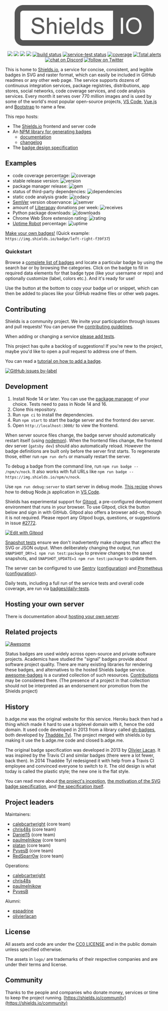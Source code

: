 <p align="center">
    <img src="https://raw.githubusercontent.com/badges/shields/master/readme-logo.svg?sanitize=true"
        height="130">
</p>
<p align="center">
    <a href="https://github.com/badges/shields/graphs/contributors" alt="Contributors">
        <img src="https://img.shields.io/github/contributors/badges/shields" /></a>
    <a href="#backers" alt="Backers on Open Collective">
        <img src="https://img.shields.io/opencollective/backers/shields" /></a>
    <a href="#sponsors" alt="Sponsors on Open Collective">
        <img src="https://img.shields.io/opencollective/sponsors/shields" /></a>
    <a href="https://github.com/badges/shields/pulse" alt="Activity">
        <img src="https://img.shields.io/github/commit-activity/m/badges/shields" /></a>
    <a href="https://circleci.com/gh/badges/shields/tree/master">
        <img src="https://img.shields.io/circleci/project/github/badges/shields/master" alt="build status"></a>
    <a href="https://circleci.com/gh/badges/daily-tests">
        <img src="https://img.shields.io/circleci/project/github/badges/daily-tests?label=service%20tests"
            alt="service-test status"></a>
    <a href="https://coveralls.io/github/badges/shields">
        <img src="https://img.shields.io/coveralls/github/badges/shields"
            alt="coverage"></a>
    <a href="https://lgtm.com/projects/g/badges/shields/alerts/">
        <img src="https://img.shields.io/lgtm/alerts/g/badges/shields"
            alt="Total alerts"/></a>
    <a href="https://discord.gg/HjJCwm5">
        <img src="https://img.shields.io/discord/308323056592486420?logo=discord"
            alt="chat on Discord"></a>
    <a href="https://twitter.com/intent/follow?screen_name=shields_io">
        <img src="https://img.shields.io/twitter/follow/shields_io?style=social&logo=twitter"
            alt="follow on Twitter"></a>
</p>

This is home to [Shields.io][shields.io], a service for concise, consistent,
and legible badges in SVG and raster format, which can easily be included in
GitHub readmes or any other web page. The service supports dozens of
continuous integration services, package registries, distributions, app
stores, social networks, code coverage services, and code analysis services.
Every month it serves over 770 million images and is used by some of the
world's most popular open-source projects, [VS Code][vscode], [Vue.js][vue]
and [Bootstrap][bootstrap] to name a few.

[vscode]: https://github.com/Microsoft/vscode
[vue]: https://github.com/vuejs/vue
[bootstrap]: https://github.com/twbs/bootstrap

This repo hosts:

- The [Shields.io][shields.io] frontend and server code
- An [NPM library for generating badges][badge-maker]
  - [documentation][badge-maker-docs]
  - [changelog][badge-maker-changelog]
- The [badge design specification][badge-spec]

[shields.io]: https://shields.io/
[badge-maker]: https://www.npmjs.com/package/badge-maker
[badge-spec]: https://github.com/badges/shields/tree/master/spec
[badge-maker-docs]: https://github.com/badges/shields/tree/master/badge-maker/README.md
[badge-maker-changelog]: https://github.com/badges/shields/tree/master/badge-maker/CHANGELOG.md

## Examples

- code coverage percentage: ![coverage](https://img.shields.io/badge/coverage-80%25-yellowgreen)
- stable release version: ![version](https://img.shields.io/badge/version-1.2.3-blue)
- package manager release: ![gem](https://img.shields.io/badge/gem-2.2.0-blue)
- status of third-party dependencies: ![dependencies](https://img.shields.io/badge/dependencies-out%20of%20date-orange)
- static code analysis grade: ![codacy](https://img.shields.io/badge/codacy-B-green)
- [SemVer](https://semver.org/) version observance: ![semver](https://img.shields.io/badge/semver-2.0.0-blue)
- amount of [Liberapay](https://liberapay.com/) donations per week: ![receives](https://img.shields.io/badge/receives-2.00%20USD%2Fweek-yellow)
- Python package downloads: ![downloads](https://img.shields.io/badge/downloads-13k%2Fmonth-brightgreen)
- Chrome Web Store extension rating: ![rating](https://img.shields.io/badge/rating-★★★★☆-brightgreen)
- [Uptime Robot](https://uptimerobot.com) percentage: ![uptime](https://img.shields.io/badge/uptime-100%25-brightgreen)

[Make your own badges!][custom badges]
(Quick example: `https://img.shields.io/badge/left-right-f39f37`)

[custom badges]: https://shields.io/#your-badge

### Quickstart

Browse a [complete list of badges][shields.io] and locate a particular badge by using the search bar or by browsing the categories. Click on the badge to fill in required data elements for that badge type (like your username or repo) and optionally customize (label, colors etc.). And it's ready for use!

Use the button at the bottom to copy your badge url or snippet, which can then be added to places like your GitHub readme files or other web pages.

## Contributing

Shields is a community project. We invite your participation through issues
and pull requests! You can peruse the [contributing guidelines][contributing].

When adding or changing a service [please add tests][service-tests].

This project has quite a backlog of suggestions! If you're new to the project,
maybe you'd like to open a pull request to address one of them.

You can read a [tutorial on how to add a badge][tutorial].

[![GitHub issues by-label](https://img.shields.io/github/issues/badges/shields/good%20first%20issue)](https://github.com/badges/shields/issues?q=is%3Aissue+is%3Aopen+label%3A%22good+first+issue%22)

[service-tests]: https://github.com/badges/shields/blob/master/doc/service-tests.md
[tutorial]: https://github.com/badges/shields/blob/master/doc/TUTORIAL.md
[contributing]: https://github.com/badges/shields/blob/master/CONTRIBUTING.md

## Development

1. Install Node 14 or later. You can use the [package manager][] of your choice.
   Tests need to pass in Node 14 and 16.
2. Clone this repository.
3. Run `npm ci` to install the dependencies.
4. Run `npm start` to start the badge server and the frontend dev server.
5. Open `http://localhost:3000/` to view the frontend.

When server source files change, the badge server should automatically restart
itself (using [nodemon][]). When the frontend files change, the frontend dev
server (`gatsby dev`) should also automatically reload. However the badge
definitions are built only before the server first starts. To regenerate those,
either run `npm run defs` or manually restart the server.

To debug a badge from the command line, run `npm run badge -- /npm/v/nock`.
It also works with full URLs like
`npm run badge -- https://img.shields.io/npm/v/nock`.

Use `npm run debug:server` to start server in debug mode.
[This recipe][nodemon debug] shows how to debug Node.js application in [VS Code][].

Shields has experimental support for [Gitpod][gitpod], a pre-configured development
environment that runs in your browser. To use Gitpod, click the button below and
sign in with GitHub. Gitpod also offers a browser add-on, though it is not required.
Please report any Gitpod bugs, questions, or suggestions in issue
[#2772](https://github.com/badges/shields/issues/2772).

[![Edit with Gitpod](https://gitpod.io/button/open-in-gitpod.svg)](https://gitpod.io/#https://github.com/badges/shields)

[Snapshot tests][] ensure we don't inadvertently make changes that affect the
SVG or JSON output. When deliberately changing the output, run
`SNAPSHOT_DRY=1 npm run test:package` to preview changes to the saved
snapshots, and `SNAPSHOT_UPDATE=1 npm run test:package` to update them.

The server can be configured to use [Sentry][] ([configuration][sentry configuration]) and [Prometheus][] ([configuration][prometheus configuration]).

Daily tests, including a full run of the service tests and overall code coverage, are run via [badges/daily-tests][daily-tests].

[package manager]: https://nodejs.org/en/download/package-manager/
[gitpod]: https://www.gitpod.io/
[snapshot tests]: https://glebbahmutov.com/blog/snapshot-testing/
[prometheus]: https://prometheus.io/
[prometheus configuration]: https://github.com/badges/shields/blob/master/doc/self-hosting.md#prometheus
[sentry]: https://sentry.io/
[sentry configuration]: https://github.com/badges/shields/blob/master/doc/self-hosting.md#sentry
[daily-tests]: https://github.com/badges/daily-tests
[nodemon]: https://nodemon.io/
[nodemon debug]: https://github.com/Microsoft/vscode-recipes/tree/master/nodemon
[vs code]: https://code.visualstudio.com/

## Hosting your own server

There is documentation about [hosting your own server][self-hosting].

[self-hosting]: https://github.com/badges/shields/blob/master/doc/self-hosting.md

## Related projects

[![Awesome](https://awesome.re/badge.svg)](https://awesome.re)

Status badges are used widely across open-source and private software projects.
Academics have studied the "signal" badges provide about software project
quality. There are many existing libraries for rendering these badges, and
alternatives to the hosted Shields badge service. [awesome-badges][] is a
curated collection of such resources.
[Contributions][contributing to awesome-badges] may be considered there.
(The presence of a project in that collection should not be interpreted as an endorsement nor promotion from the Shields project)

[awesome-badges]: https://github.com/badges/awesome-badges
[contributing to awesome-badges]: https://github.com/badges/awesome-badges/blob/main/CONTRIBUTING.md

## History

b.adge.me was the original website for this service. Heroku back then had a
thing which made it hard to use a toplevel domain with it, hence the odd
domain. It used code developed in 2013 from a library called
[gh-badges][old-gh-badges], both developed by [Thaddée Tyl][espadrine].
The project merged with shields.io by making it use the b.adge.me code
and closed b.adge.me.

The original badge specification was developed in 2013 by
[Olivier Lacan][olivierlacan]. It was inspired by the Travis CI and similar
badges (there were a lot fewer, back then). In 2014 Thaddée Tyl redesigned
it with help from a Travis CI employee and convinced everyone to switch to
it. The old design is what today is called the plastic style; the new one
is the flat style.

You can read more about [the project's inception][thread],
[the motivation of the SVG badge specification][motivation], and
[the specification itself][spec].

[olivierlacan]: https://github.com/olivierlacan
[espadrine]: https://github.com/espadrine
[old-gh-badges]: https://github.com/badges/gh-badges
[motivation]: https://github.com/badges/shields/blob/master/spec/motivation.md
[spec]: https://github.com/badges/shields/blob/master/spec/SPECIFICATION.md
[thread]: https://github.com/h5bp/lazyweb-requests/issues/150

## Project leaders

Maintainers:

- [calebcartwright](https://github.com/calebcartwright) (core team)
- [chris48s](https://github.com/chris48s) (core team)
- [Daniel15](https://github.com/Daniel15) (core team)
- [paulmelnikow](https://github.com/paulmelnikow) (core team)
- [platan](https://github.com/platan) (core team)
- [PyvesB](https://github.com/PyvesB) (core team)
- [RedSparr0w](https://github.com/RedSparr0w) (core team)

Operations:

- [calebcartwright](https://github.com/calebcartwright)
- [chris48s](https://github.com/chris48s)
- [paulmelnikow](https://github.com/paulmelnikow)
- [PyvesB](https://github.com/PyvesB)

Alumni:

- [espadrine](https://github.com/espadrine)
- [olivierlacan](https://github.com/olivierlacan)

## License

All assets and code are under the [CC0 LICENSE](LICENSE) and in the public
domain unless specified otherwise.

The assets in `logo/` are trademarks of their respective companies and are
under their terms and license.

## Community

Thanks to the people and companies who donate money, services or time to keep the project running. [https://shields.io/community](https://shields.io/community)
